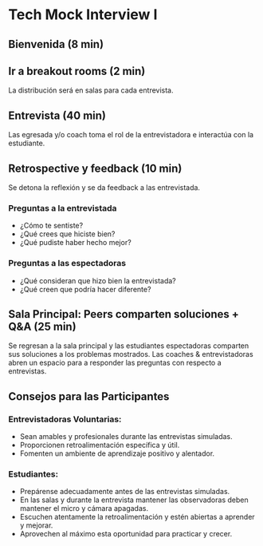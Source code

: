 # Tech Mock Interview I

## Bienvenida (8 min)

## Ir a breakout rooms (2 min)
La distribución será en salas para cada entrevista.

## Entrevista (40 min)

Las egresada y/o coach toma el rol de la entrevistadora e interactúa con la estudiante.

## Retrospective y feedback (10 min)

Se detona la reflexión y se da feedback a las entrevistada.

### Preguntas a la __entrevistada__

- ¿Cómo te sentiste?
- ¿Qué crees que hiciste bien?
- ¿Qué pudiste haber hecho mejor?

### Preguntas a las __espectadoras__

- ¿Qué consideran que hizo bien la entrevistada?
- ¿Qué creen que podría hacer diferente?

## Sala Principal: Peers comparten soluciones + Q&A (25 min)

Se regresan a la sala principal y las estudiantes espectadoras comparten sus soluciones
a los problemas mostrados.
Las coaches & entrevistadoras abren un espacio para a responder las preguntas
con respecto a entrevistas.

## Consejos para las Participantes

### Entrevistadoras Voluntarias:

- Sean amables y profesionales durante las entrevistas simuladas.
- Proporcionen retroalimentación específica y útil.
- Fomenten un ambiente de aprendizaje positivo y alentador.

### Estudiantes:

- Prepárense adecuadamente antes de las entrevistas simuladas.
- En las salas y durante la entrevista mantener las observadoras deben mantener el micro y cámara apagadas.
- Escuchen atentamente la retroalimentación y estén abiertas a aprender y mejorar.
- Aprovechen al máximo esta oportunidad para practicar y crecer.
